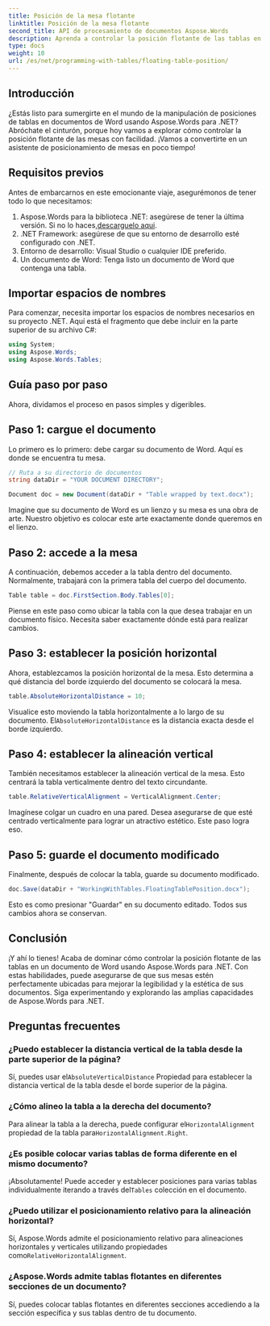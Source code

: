 ```yaml
---
title: Posición de la mesa flotante
linktitle: Posición de la mesa flotante
second_title: API de procesamiento de documentos Aspose.Words
description: Aprenda a controlar la posición flotante de las tablas en documentos de Word usando Aspose.Words para .NET con nuestra guía detallada paso a paso.
type: docs
weight: 10
url: /es/net/programming-with-tables/floating-table-position/
---
```

## Introducción

¿Estás listo para sumergirte en el mundo de la manipulación de posiciones de tablas en documentos de Word usando Aspose.Words para .NET? Abróchate el cinturón, porque hoy vamos a explorar cómo controlar la posición flotante de las mesas con facilidad. ¡Vamos a convertirte en un asistente de posicionamiento de mesas en poco tiempo!

## Requisitos previos

Antes de embarcarnos en este emocionante viaje, asegurémonos de tener todo lo que necesitamos:

1. Aspose.Words para la biblioteca .NET: asegúrese de tener la última versión. Si no lo haces,[descarguelo aqui](https://releases.aspose.com/words/net/).
2. .NET Framework: asegúrese de que su entorno de desarrollo esté configurado con .NET.
3. Entorno de desarrollo: Visual Studio o cualquier IDE preferido.
4. Un documento de Word: Tenga listo un documento de Word que contenga una tabla.

## Importar espacios de nombres

Para comenzar, necesita importar los espacios de nombres necesarios en su proyecto .NET. Aquí está el fragmento que debe incluir en la parte superior de su archivo C#:

```csharp
using System;
using Aspose.Words;
using Aspose.Words.Tables;
```

## Guía paso por paso

Ahora, dividamos el proceso en pasos simples y digeribles.

## Paso 1: cargue el documento

Lo primero es lo primero: debe cargar su documento de Word. Aquí es donde se encuentra tu mesa.

```csharp
// Ruta a su directorio de documentos
string dataDir = "YOUR DOCUMENT DIRECTORY";

Document doc = new Document(dataDir + "Table wrapped by text.docx");
```

Imagine que su documento de Word es un lienzo y su mesa es una obra de arte. Nuestro objetivo es colocar este arte exactamente donde queremos en el lienzo.

## Paso 2: accede a la mesa

A continuación, debemos acceder a la tabla dentro del documento. Normalmente, trabajará con la primera tabla del cuerpo del documento.

```csharp
Table table = doc.FirstSection.Body.Tables[0];
```

Piense en este paso como ubicar la tabla con la que desea trabajar en un documento físico. Necesita saber exactamente dónde está para realizar cambios.

## Paso 3: establecer la posición horizontal

Ahora, establezcamos la posición horizontal de la mesa. Esto determina a qué distancia del borde izquierdo del documento se colocará la mesa.

```csharp
table.AbsoluteHorizontalDistance = 10;
```

 Visualice esto moviendo la tabla horizontalmente a lo largo de su documento. El`AbsoluteHorizontalDistance` es la distancia exacta desde el borde izquierdo.

## Paso 4: establecer la alineación vertical

También necesitamos establecer la alineación vertical de la mesa. Esto centrará la tabla verticalmente dentro del texto circundante.

```csharp
table.RelativeVerticalAlignment = VerticalAlignment.Center;
```

Imagínese colgar un cuadro en una pared. Desea asegurarse de que esté centrado verticalmente para lograr un atractivo estético. Este paso logra eso.

## Paso 5: guarde el documento modificado

Finalmente, después de colocar la tabla, guarde su documento modificado.

```csharp
doc.Save(dataDir + "WorkingWithTables.FloatingTablePosition.docx");
```

Esto es como presionar "Guardar" en su documento editado. Todos sus cambios ahora se conservan.

## Conclusión

¡Y ahí lo tienes! Acaba de dominar cómo controlar la posición flotante de las tablas en un documento de Word usando Aspose.Words para .NET. Con estas habilidades, puede asegurarse de que sus mesas estén perfectamente ubicadas para mejorar la legibilidad y la estética de sus documentos. Siga experimentando y explorando las amplias capacidades de Aspose.Words para .NET.

## Preguntas frecuentes

### ¿Puedo establecer la distancia vertical de la tabla desde la parte superior de la página?

 Sí, puedes usar el`AbsoluteVerticalDistance` Propiedad para establecer la distancia vertical de la tabla desde el borde superior de la página.

### ¿Cómo alineo la tabla a la derecha del documento?

 Para alinear la tabla a la derecha, puede configurar el`HorizontalAlignment` propiedad de la tabla para`HorizontalAlignment.Right`.

### ¿Es posible colocar varias tablas de forma diferente en el mismo documento?

 ¡Absolutamente! Puede acceder y establecer posiciones para varias tablas individualmente iterando a través del`Tables` colección en el documento.

### ¿Puedo utilizar el posicionamiento relativo para la alineación horizontal?

Sí, Aspose.Words admite el posicionamiento relativo para alineaciones horizontales y verticales utilizando propiedades como`RelativeHorizontalAlignment`.

### ¿Aspose.Words admite tablas flotantes en diferentes secciones de un documento?

Sí, puedes colocar tablas flotantes en diferentes secciones accediendo a la sección específica y sus tablas dentro de tu documento.